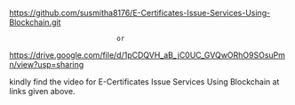 https://github.com/susmitha8176/E-Certificates-Issue-Services-Using-Blockchain.git

                               or
                               
https://drive.google.com/file/d/1pCDQVH_aB_jC0UC_GVQwORhO9SOsuPmn/view?usp=sharing                               

kindly find the video for E-Certificates Issue Services Using Blockchain at links given above.
